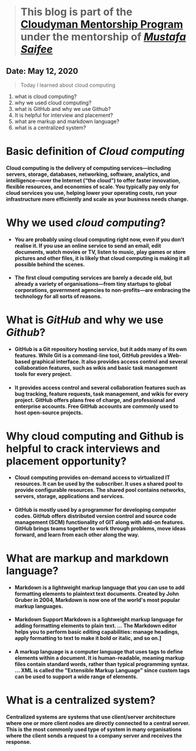 > # This blog is part of the **[Cloudyman Mentorship Program](https://t.co/78sRvCvYiO?amp=1)** under the mentorship of *[Mustafa Saifee](https://www.linkedin.com/in/saifeemustafaq/)*

## Date: May 12, 2020

> Today I learned about cloud computing

1. what is cloud computing?
2. why we used cloud computing?
3. what is GitHub and why we use Github?
4. It is helpful for interview and placement?
5. what are markup and markdown language?
6. what is a centralized system?

# Basic definition of *Cloud computing* 
#### Cloud computing is the delivery of computing services—including servers, storage, databases, networking, software, analytics, and intelligence—over the Internet (“the cloud”) to offer faster innovation, flexible resources, and economies of scale. You typically pay only for cloud services you use, helping lower your operating costs, run your infrastructure more efficiently and scale as your business needs change.


# Why we used *cloud computing*?
- #### You are probably using cloud computing right now, even if you don’t realise it. If you use an online service to send an email, edit documents, watch movies or TV, listen to music, play games or store pictures and other files, it is likely that cloud computing is making it all possible behind the scenes. 
- #### The first cloud computing services are barely a decade old, but already a variety of organisations—from tiny startups to global corporations, government agencies to non-profits—are embracing the technology for all sorts of reasons.


# What is *GitHub* and why we use *Github*?
- #### GitHub is a Git repository hosting service, but it adds many of its own features. While Git is a command-line tool, GitHub provides a Web-based graphical interface. It also provides access control and several collaboration features, such as wikis and basic task management tools for every project.
- #### It provides access control and several collaboration features such as bug tracking, feature requests, task management, and wikis for every project. GitHub offers plans free of charge, and professional and enterprise accounts. Free GitHub accounts are commonly used to host open-source projects.


# Why cloud computing and Github is helpful to crack interviews and placement opportunity?
- #### Cloud computing provides on-demand access to virtualized IT resources. It can be used by the subscriber. It uses a shared pool to provide configurable resources. The shared pool contains networks, servers, storage, applications and services.
- #### GitHub is mostly used by a programmer for developing computer codes. GitHub offers distributed version control and source code management (SCM) functionality of GIT along with add-on features. GitHub brings teams together to work through problems, move ideas forward, and learn from each other along the way.

# What are markup and markdown language?
- #### Markdown is a lightweight markup language that you can use to add formatting elements to plaintext text documents. Created by John Gruber in 2004, Markdown is now one of the world's most popular markup languages.
- #### Markdown Support Markdown is a lightweight markup language for adding formatting elements to plain text. ... The Markdown editor helps you to perform basic editing capabilities: manage headings, apply formatting to text to make it bold or italic, and so on.]
- #### A markup language is a computer language that uses tags to define elements within a document. It is human-readable, meaning markup files contain standard words, rather than typical programming syntax. ... XML is called the "Extensible Markup Language" since custom tags can be used to support a wide range of elements.


# What is a centralized system?
#### Centralized systems are systems that use client/server architecture where one or more client nodes are directly connected to a central server. This is the most commonly used type of system in many organisations where the client sends a request to a company server and receives the response.



